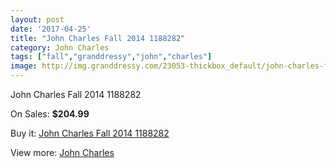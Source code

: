 ```yaml
---
layout: post
date: '2017-04-25'
title: "John Charles Fall 2014 1188282"
category: John Charles
tags: ["fall","granddressy","john","charles"]
image: http://img.granddressy.com/23053-thickbox_default/john-charles-fall-2014-1188282.jpg
---
```

John Charles Fall 2014 1188282

On Sales: **$204.99**
<a href="https://www.granddressy.com/en/john-charles/22001-john-charles-fall-2014-1188282.html"><amp-img layout="responsive" width="600" height="600" src="//img.granddressy.com/23053-thickbox_default/john-charles-fall-2014-1188282.jpg" alt="John Charles Fall 2014 1188282 0" /></a>
<a href="https://www.granddressy.com/en/john-charles/22001-john-charles-fall-2014-1188282.html"><amp-img layout="responsive" width="600" height="600" src="//img.granddressy.com/23054-thickbox_default/john-charles-fall-2014-1188282.jpg" alt="John Charles Fall 2014 1188282 1" /></a>

Buy it: [John Charles Fall 2014 1188282](https://www.granddressy.com/en/john-charles/22001-john-charles-fall-2014-1188282.html "John Charles Fall 2014 1188282")

View more: [John Charles](https://www.granddressy.com/en/500-john-charles "John Charles")